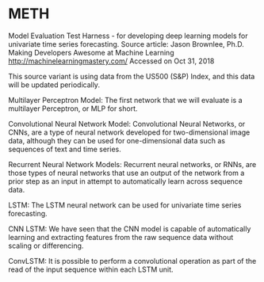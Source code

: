 # METH
Model Evaluation Test Harness - for developing deep learning models for univariate time series forecasting.
Source article: Jason Brownlee, Ph.D.
Making Developers Awesome at Machine Learning
http://machinelearningmastery.com/
Accessed on Oct 31, 2018

This source variant is using data from the US500 (S&P) Index, and this data will be updated periodically.

Multilayer Perceptron Model:
The first network that we will evaluate is a multilayer Perceptron, or MLP for short.

Convolutional Neural Network Model:
Convolutional Neural Networks, or CNNs, are a type of neural network developed for two-dimensional image data, although they can     be used for one-dimensional data such as sequences of text and time series.

Recurrent Neural Network Models:
Recurrent neural networks, or RNNs, are those types of neural networks that use an output of the network from a prior step as an input in attempt to automatically learn across sequence data.

LSTM:
The LSTM neural network can be used for univariate time series forecasting.

CNN LSTM:
We have seen that the CNN model is capable of automatically learning and extracting features from the raw sequence data without scaling or differencing.

ConvLSTM:
It is possible to perform a convolutional operation as part of the read of the input sequence within each LSTM unit.
